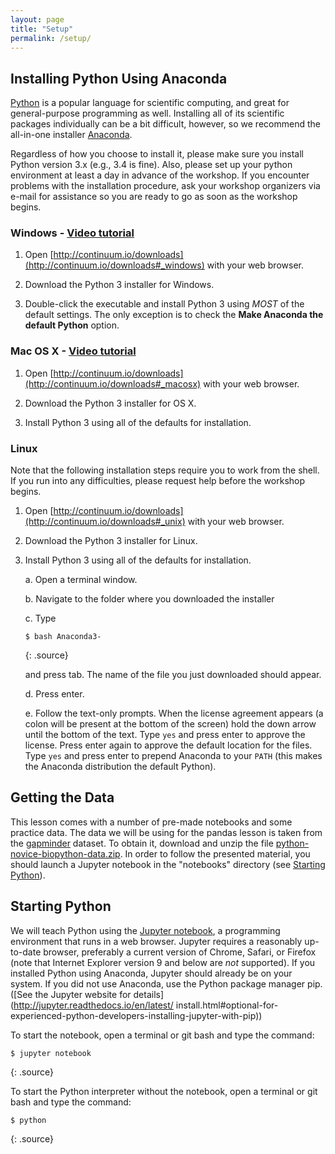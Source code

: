 ```yaml
---
layout: page
title: "Setup"
permalink: /setup/
---
```


## Installing Python Using Anaconda

[Python](https://python.org) is a popular language for scientific computing, and great for
general-purpose programming as well. Installing all of its scientific packages
individually can be a bit difficult, however, so we recommend the all-in-one
installer [Anaconda](https://www.continuum.io/anaconda).

Regardless of how you choose to install it, please make sure you install Python
version 3.x (e.g., 3.4 is fine). Also, please set up your python environment at 
least a day in advance of the workshop.  If you encounter problems with the 
installation procedure, ask your workshop organizers via e-mail for assistance so
you are ready to go as soon as the workshop begins.

### Windows - [Video tutorial](https://www.youtube.com/watch?v=xxQ0mzZ8UvA)

1. Open [http://continuum.io/downloads](http://continuum.io/downloads#_windows) 
    with your web browser.

2. Download the Python 3 installer for Windows.

3. Double-click the executable and install Python 3 using _MOST_ of the
    default settings. The only exception is to check the 
    **Make Anaconda the default Python** option.

### Mac OS X - [Video tutorial](https://www.youtube.com/watch?v=TcSAln46u9U)

1. Open [http://continuum.io/downloads](http://continuum.io/downloads#_macosx) 
    with your web browser.

2. Download the Python 3 installer for OS X.

3. Install Python 3 using all of the defaults for installation.

### Linux
Note that the following installation steps require you to work from the shell. 
If you run into any difficulties, please request help before the workshop begins.

1.  Open [http://continuum.io/downloads](http://continuum.io/downloads#_unix) with your web browser.

2.  Download the Python 3 installer for Linux.

3.  Install Python 3 using all of the defaults for installation.

    a.  Open a terminal window.

    b.  Navigate to the folder where you downloaded the installer

    c.  Type

    ~~~
    $ bash Anaconda3-
    ~~~
    {: .source}

    and press tab.  The name of the file you just downloaded should appear.

    d.  Press enter.

    e.  Follow the text-only prompts.  When the license agreement appears (a colon
        will be present at the bottom of the screen) hold the down arrow until the 
        bottom of the text. Type `yes` and press enter to approve the license. Press 
        enter again to approve the default location for the files. Type `yes` and 
        press enter to prepend Anaconda to your `PATH` (this makes the Anaconda 
        distribution the default Python).

## Getting the Data

This lesson comes with a number of pre-made notebooks and some practice data.
The data we will be using for the pandas lesson is taken from the [gapminder](http://gapminder.org) dataset.
To obtain it, download and unzip the file 
[python-novice-biopython-data.zip][data-zip].
In order to follow the presented material, you should launch a Jupyter 
notebook in the "notebooks" directory (see [Starting Python](#Starting-Python)).

## Starting Python

We will teach Python using the [Jupyter notebook](http://jupyter.org/), a 
programming environment that runs in a web browser. Jupyter requires a reasonably 
up-to-date browser, preferably a current version of Chrome, Safari, or Firefox 
(note that Internet Explorer version 9 and below are *not* supported). If you 
installed Python using Anaconda, Jupyter should already be on your system. If 
you did not use Anaconda, use the Python package manager pip.
([See the Jupyter website for details](http://jupyter.readthedocs.io/en/latest/
install.html#optional-for-experienced-python-developers-installing-jupyter-with-pip))

To start the notebook, open a terminal or git bash and type the command:

~~~
$ jupyter notebook
~~~
{: .source}

To start the Python interpreter without the notebook, open a terminal 
or git bash and type the command:

~~~
$ python
~~~
{: .source}

[data-zip]: {{site.github.repository_url}}/blob/gh-pages/files/python-novice-biopython-data.zip?raw=true
